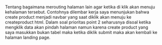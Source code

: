 Tentang bagaimana merouting halaman lain agar ketika di klik akan menuju kehalaman tersebut.
Contohnya dilembar kerja saya menunjukan bahwa create product menjadi navbar yang saat diklik akan menuju ke createproduct html.
Dalam soal prioritas point 2 seharusnya disoal ketika mengklik data akan pindah halaman namun karena create product yang saya masukkan bukan tabel maka ketika diklik submit maka akan kembali ke halaman landing page.